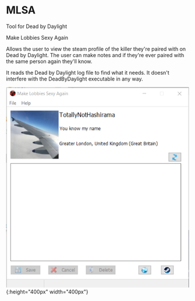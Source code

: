 # MLSA

Tool for Dead by Daylight

Make Lobbies Sexy Again

Allows the user to view the steam profile of the killer they're paired with on Dead by Daylight. The user can make notes and if they're ever paired with the same person again they'll know.

It reads the Dead by Daylight log file to find what it needs. It doesn't interfere with the DeadByDaylight executable in any way.

![prev](https://raw.githubusercontent.com/Hashirama/MLSA/master/mlsa.png){:height="400px" width="400px"}
